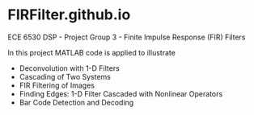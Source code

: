 # FIRFilter.github.io
ECE 6530 DSP - Project Group 3 - Finite Impulse Response (FIR) Filters

In this project MATLAB code is applied to illustrate
- Deconvolution with 1-D Filters 
- Cascading of Two Systems
- FIR Filtering of Images
- Finding Edges: 1-D Filter Cascaded with Nonlinear Operators
- Bar Code Detection and Decoding

